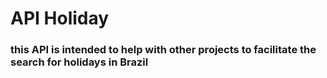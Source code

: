 # API Holiday

### this API is intended to help with other projects to facilitate the search for holidays in Brazil

